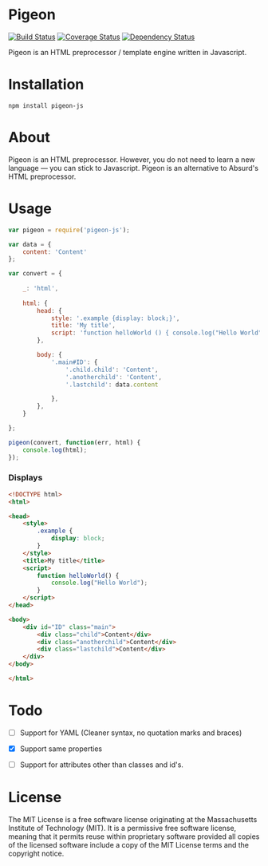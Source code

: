 # Pigeon
[![Build Status](https://travis-ci.org/avxto/pigeon-js.svg)](https://travis-ci.org/avxto/pigeon-js)
[![Coverage Status](https://coveralls.io/repos/avxto/pigeon-js/badge.svg?branch=master&service=github)](https://coveralls.io/github/avxto/pigeon-js?branch=master)
[![Dependency Status](https://david-dm.org/avxto/pigeon-js.svg)](https://david-dm.org/avxto/pigeon-js)

Pigeon is an HTML preprocessor / template engine written in Javascript.

# Installation
```npm install pigeon-js```

# About 
Pigeon is an HTML preprocessor. However, you do not need to learn a new language — you can stick to Javascript. Pigeon is an alternative to Absurd's HTML preprocessor.

# Usage 

``` javascript
var pigeon = require('pigeon-js');

var data = {
    content: 'Content'
};

var convert = {
    
    _: 'html',
    
    html: {
        head: {
            style: '.example {display: block;}',
            title: 'My title',
            script: 'function helloWorld () { console.log("Hello World"); }',
        },

        body: {
            '.main#ID': {
                '.child.child': 'Content',
                '.anotherchild': 'Content',
                '.lastchild': data.content

            },
        },
    }

};

pigeon(convert, function(err, html) {
    console.log(html);
});
```

### Displays 

``` html
<!DOCTYPE html>
<html>

<head>
    <style>
        .example {
            display: block;
        }
    </style>
    <title>My title</title>
    <script>
        function helloWorld() {
            console.log("Hello World");
        }
    </script>
</head>

<body>
    <div id="ID" class="main">
        <div class="child">Content</div>
        <div class="anotherchild">Content</div>
        <div class="lastchild">Content</div>
    </div>
</body>

</html>

```

# Todo

- [ ] Support for YAML (Cleaner syntax, no quotation marks and braces)

- [x] Support same properties

- [ ] Support for attributes other than classes and id's. 

# License
The MIT License is a free software license originating at the Massachusetts Institute of Technology (MIT). It is a permissive free software license, meaning that it permits reuse within proprietary software provided all copies of the licensed software include a copy of the MIT License terms and the copyright notice.

